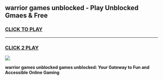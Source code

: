 
## warrior games unblocked - Play Unblocked Gmaes & Free
<h3>
<a href="https://news.freeplayer.one?title=warrior_games_unblocked&ref=16F">CLICK TO PLAY</a></h3>
<hr>

<h3>
<a href="https://news.freeplayer.one?title=warrior_games_unblocked&ref=16F">CLICK 2 PLAY</a>
  
</h3>

<a href="https://news.freeplayer.one?title=warrior_games_unblocked&ref=16F/"><img src="https://clearcache.store/games.png"></a>


**warrior games unblocked games unblocked: Your Gateway to Fun and Accessible Online Gaming**
